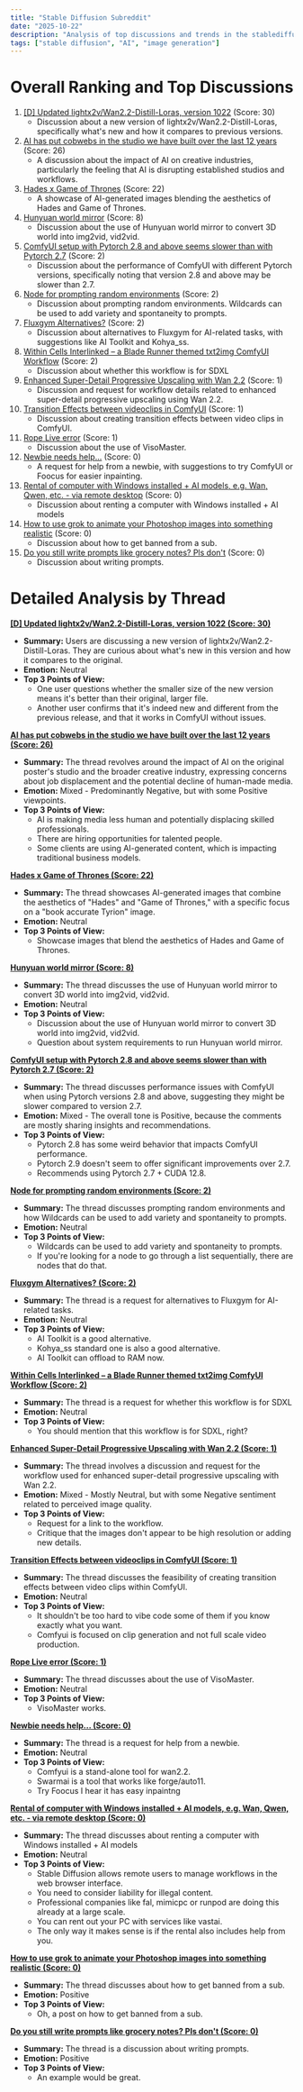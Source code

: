 ```yaml
---
title: "Stable Diffusion Subreddit"
date: "2025-10-22"
description: "Analysis of top discussions and trends in the stablediffusion subreddit"
tags: ["stable diffusion", "AI", "image generation"]
---
```


# Overall Ranking and Top Discussions
1. [[D] Updated lightx2v/Wan2.2-Distill-Loras, version 1022](https://www.reddit.com/r/StableDiffusion/comments/1odba71/updated_lightx2vwan22distillloras_version_1022_i/) (Score: 30)
    * Discussion about a new version of lightx2v/Wan2.2-Distill-Loras, specifically what's new and how it compares to previous versions.
2.  [AI has put cobwebs in the studio we have built over the last 12 years](https://www.reddit.com/r/StableDiffusion/comments/1ode0ri/ai_has_put_cobwebs_in_the_studio_we_have_built/) (Score: 26)
    *  A discussion about the impact of AI on creative industries, particularly the feeling that AI is disrupting established studios and workflows.
3.  [Hades x Game of Thrones](https://www.reddit.com/gallery/1odbbos) (Score: 22)
    *  A showcase of AI-generated images blending the aesthetics of Hades and Game of Thrones.
4.  [Hunyuan world mirror](https://www.reddit.com/r/LocalLLaMA/comments/1od35w1/new_model_from_tencent_hunyuanworldmirror/) (Score: 8)
    *  Discussion about the use of Hunyuan world mirror to convert 3D world into img2vid, vid2vid.
5.  [ComfyUI setup with Pytorch 2.8 and above seems slower than with Pytorch 2.7](https://www.reddit.com/r/StableDiffusion/comments/1odgi7s/comfyui_setup_with_pytorch_28_and_above_seems/) (Score: 2)
    *  Discussion about the performance of ComfyUI with different Pytorch versions, specifically noting that version 2.8 and above may be slower than 2.7.
6.  [Node for prompting random environments](https://i.redd.it/h5xa9em6apwf1.png) (Score: 2)
    * Discussion about prompting random environments. Wildcards can be used to add variety and spontaneity to prompts.
7.  [Fluxgym Alternatives?](https://www.reddit.com/r/StableDiffusion/comments/1odblc0/fluxgym_alternatives/) (Score: 2)
    *  Discussion about alternatives to Fluxgym for AI-related tasks, with suggestions like AI Toolkit and Kohya_ss.
8.  [Within Cells Interlinked – a Blade Runner themed txt2img ComfyUI Workflow](https://www.reddit.com/gallery/1odg2vg) (Score: 2)
    * Discussion about whether this workflow is for SDXL
9.  [Enhanced Super-Detail Progressive Upscaling with Wan 2.2](https://www.reddit.com/gallery/1odgt88) (Score: 1)
    *  Discussion and request for workflow details related to enhanced super-detail progressive upscaling using Wan 2.2.
10. [Transition Effects between videoclips in ComfyUI](https://www.reddit.com/r/StableDiffusion/comments/1odbvvl/transition_effects_between_videoclips_in_comfyui/) (Score: 1)
    *  Discussion about creating transition effects between video clips in ComfyUI.
11. [Rope Live error](https://i.redd.it/qyck7rcdhpwf1.jpeg) (Score: 1)
    * Discussion about the use of VisoMaster.
12. [Newbie needs help...](https://www.reddit.com/r/StableDiffusion/comments/1odakuk/newbie_needs_help/) (Score: 0)
    *  A request for help from a newbie, with suggestions to try ComfyUI or Foocus for easier inpainting.
13. [Rental of computer with Windows installed + AI models, e.g. Wan, Qwen, etc. - via remote desktop](https://www.reddit.com/r/StableDiffusion/comments/1odb7mm/rental_of_computer_with_windows_installed_ai/) (Score: 0)
    * Discussion about renting a computer with Windows installed + AI models
14. [How to use grok to animate your Photoshop images into something realistic](https://v.redd.it/iluwcv4jopwf1) (Score: 0)
    * Discussion about how to get banned from a sub.
15. [Do you still write prompts like grocery notes? Pls don't](https://i.redd.it/vu7doy9gtpwf1.jpeg) (Score: 0)
    * Discussion about writing prompts.

# Detailed Analysis by Thread
**[[D] Updated lightx2v/Wan2.2-Distill-Loras, version 1022 (Score: 30)](https://www.reddit.com/r/StableDiffusion/comments/1odba71/updated_lightx2vwan22distillloras_version_1022_i/)**
*  **Summary:**  Users are discussing a new version of lightx2v/Wan2.2-Distill-Loras. They are curious about what's new in this version and how it compares to the original.
*  **Emotion:** Neutral
*  **Top 3 Points of View:**
    *  One user questions whether the smaller size of the new version means it's better than their original, larger file.
    *  Another user confirms that it's indeed new and different from the previous release, and that it works in ComfyUI without issues.

**[AI has put cobwebs in the studio we have built over the last 12 years (Score: 26)](https://www.reddit.com/r/StableDiffusion/comments/1ode0ri/ai_has_put_cobwebs_in_the_studio_we_have_built/)**
*  **Summary:** The thread revolves around the impact of AI on the original poster's studio and the broader creative industry, expressing concerns about job displacement and the potential decline of human-made media.
*  **Emotion:** Mixed - Predominantly Negative, but with some Positive viewpoints.
*  **Top 3 Points of View:**
    *  AI is making media less human and potentially displacing skilled professionals.
    *  There are hiring opportunities for talented people.
    *  Some clients are using AI-generated content, which is impacting traditional business models.

**[Hades x Game of Thrones (Score: 22)](https://www.reddit.com/gallery/1odbbos)**
*  **Summary:**  The thread showcases AI-generated images that combine the aesthetics of "Hades" and "Game of Thrones," with a specific focus on a "book accurate Tyrion" image.
*  **Emotion:** Neutral
*  **Top 3 Points of View:**
    * Showcase images that blend the aesthetics of Hades and Game of Thrones.

**[Hunyuan world mirror (Score: 8)](https://www.reddit.com/r/LocalLLaMA/comments/1od35w1/new_model_from_tencent_hunyuanworldmirror/)**
*  **Summary:**  The thread discusses the use of Hunyuan world mirror to convert 3D world into img2vid, vid2vid.
*  **Emotion:** Neutral
*  **Top 3 Points of View:**
    * Discussion about the use of Hunyuan world mirror to convert 3D world into img2vid, vid2vid.
    * Question about system requirements to run Hunyuan world mirror.

**[ComfyUI setup with Pytorch 2.8 and above seems slower than with Pytorch 2.7 (Score: 2)](https://www.reddit.com/r/StableDiffusion/comments/1odgi7s/comfyui_setup_with_pytorch_28_and_above_seems/)**
*  **Summary:** The thread discusses performance issues with ComfyUI when using Pytorch versions 2.8 and above, suggesting they might be slower compared to version 2.7.
*  **Emotion:** Mixed - The overall tone is Positive, because the comments are mostly sharing insights and recommendations.
*  **Top 3 Points of View:**
    *  Pytorch 2.8 has some weird behavior that impacts ComfyUI performance.
    *  Pytorch 2.9 doesn't seem to offer significant improvements over 2.7.
    *  Recommends using Pytorch 2.7 + CUDA 12.8.

**[Node for prompting random environments (Score: 2)](https://i.redd.it/h5xa9em6apwf1.png)**
*  **Summary:** The thread discusses prompting random environments and how Wildcards can be used to add variety and spontaneity to prompts.
*  **Emotion:** Neutral
*  **Top 3 Points of View:**
    *  Wildcards can be used to add variety and spontaneity to prompts.
    *  If you're looking for a node to go through a list sequentially, there are nodes that do that.

**[Fluxgym Alternatives? (Score: 2)](https://www.reddit.com/r/StableDiffusion/comments/1odblc0/fluxgym_alternatives/)**
*  **Summary:**  The thread is a request for alternatives to Fluxgym for AI-related tasks.
*  **Emotion:** Neutral
*  **Top 3 Points of View:**
    *  AI Toolkit is a good alternative.
    *  Kohya_ss standard one is also a good alternative.
    *  AI Toolkit can offload to RAM now.

**[Within Cells Interlinked – a Blade Runner themed txt2img ComfyUI Workflow (Score: 2)](https://www.reddit.com/gallery/1odg2vg)**
*  **Summary:**  The thread is a request for whether this workflow is for SDXL
*  **Emotion:** Neutral
*  **Top 3 Points of View:**
    * You should mention that this workflow is for SDXL, right?

**[Enhanced Super-Detail Progressive Upscaling with Wan 2.2 (Score: 1)](https://www.reddit.com/gallery/1odgt88)**
*  **Summary:** The thread involves a discussion and request for the workflow used for enhanced super-detail progressive upscaling with Wan 2.2.
*  **Emotion:** Mixed - Mostly Neutral, but with some Negative sentiment related to perceived image quality.
*  **Top 3 Points of View:**
    *  Request for a link to the workflow.
    *  Critique that the images don't appear to be high resolution or adding new details.

**[Transition Effects between videoclips in ComfyUI (Score: 1)](https://www.reddit.com/r/StableDiffusion/comments/1odbvvl/transition_effects_between_videoclips_in_comfyui/)**
*  **Summary:** The thread discusses the feasibility of creating transition effects between video clips within ComfyUI.
*  **Emotion:** Neutral
*  **Top 3 Points of View:**
    * It shouldn't be too hard to vibe code some of them if you know exactly what you want.
    *  Comfyui is focused on clip generation and not full scale video production.

**[Rope Live error (Score: 1)](https://i.redd.it/qyck7rcdhpwf1.jpeg)**
*  **Summary:** The thread discusses about the use of VisoMaster.
*  **Emotion:** Neutral
*  **Top 3 Points of View:**
    * VisoMaster works.

**[Newbie needs help... (Score: 0)](https://www.reddit.com/r/StableDiffusion/comments/1odakuk/newbie_needs_help/)**
*  **Summary:** The thread is a request for help from a newbie.
*  **Emotion:** Neutral
*  **Top 3 Points of View:**
    *  Comfyui is a stand-alone tool for wan2.2.
    *  Swarmai is a tool that works like forge/auto11.
    *  Try Foocus I hear it has easy inpaintng

**[Rental of computer with Windows installed + AI models, e.g. Wan, Qwen, etc. - via remote desktop (Score: 0)](https://www.reddit.com/r/StableDiffusion/comments/1odb7mm/rental_of_computer_with_windows_installed_ai/)**
*  **Summary:**  The thread discusses about renting a computer with Windows installed + AI models
*  **Emotion:** Neutral
*  **Top 3 Points of View:**
    *  Stable Diffusion allows remote users to manage workflows in the web browser interface.
    *  You need to consider liability for illegal content.
    *  Professional companies like fal, mimicpc or runpod are doing this already at a large scale.
    *  You can rent out your PC with services like vastai.
    *  The only way it makes sense is if the rental also includes help from you.

**[How to use grok to animate your Photoshop images into something realistic (Score: 0)](https://v.redd.it/iluwcv4jopwf1)**
*  **Summary:** The thread discusses about how to get banned from a sub.
*  **Emotion:** Positive
*  **Top 3 Points of View:**
    * Oh, a post on how to get banned from a sub.

**[Do you still write prompts like grocery notes? Pls don't (Score: 0)](https://i.redd.it/vu7doy9gtpwf1.jpeg)**
*  **Summary:**  The thread is a discussion about writing prompts.
*  **Emotion:** Positive
*  **Top 3 Points of View:**
    * An example would be great.
